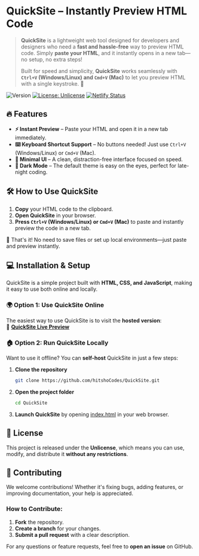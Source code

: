 # QuickSite – Instantly Preview HTML Code  

> **QuickSite** is a lightweight web tool designed for developers and designers who need a **fast and hassle-free** way to preview HTML code. Simply **paste your HTML**, and it instantly opens in a new tab—no setup, no extra steps!  
> 
> Built for speed and simplicity, **QuickSite** works seamlessly with **`Ctrl+V` (Windows/Linux) and `Cmd+V` (Mac)** to let you preview HTML with a single keystroke. 🌟  

![Version](https://img.shields.io/badge/Version-1.0-orange?style=flat) [![License: Unlicense](https://img.shields.io/badge/license-Unlicense-blue.svg)](http://unlicense.org/) [![Netlify Status](https://api.netlify.com/api/v1/badges/9b7d1336-897d-4f63-a1ac-e5629a3a09c2/deploy-status)](https://app.netlify.com/sites/quicksite-preview/deploys)


## 🔥 Features  

- **⚡ Instant Preview** – Paste your HTML and open it in a new tab immediately.  
- **⌨️ Keyboard Shortcut Support** – No buttons needed! Just use `Ctrl+V` (Windows/Linux) or `Cmd+V` (Mac).  
- **🖤 Minimal UI** – A clean, distraction-free interface focused on speed.  
- **🌙 Dark Mode** – The default theme is easy on the eyes, perfect for late-night coding.  


## 🛠️ How to Use QuickSite  

1. **Copy** your HTML code to the clipboard.  
2. **Open QuickSite** in your browser.  
3. **Press `Ctrl+V` (Windows/Linux) or `Cmd+V` (Mac)** to paste and instantly preview the code in a new tab.  

🚀 That's it! No need to save files or set up local environments—just paste and preview instantly.  


## 💻 Installation & Setup  

QuickSite is a simple project built with **HTML, CSS, and JavaScript**, making it easy to use both online and locally.  


### 🌍 Option 1: Use QuickSite Online  

The easiest way to use QuickSite is to visit the **hosted version**:  
🔗 **[QuickSite Live Preview](https://quicksite-preview.netlify.app)**  


### 🏠 Option 2: Run QuickSite Locally  

Want to use it offline? You can **self-host** QuickSite in just a few steps:  

1. **Clone the repository**  
   ```sh
   git clone https://github.com/hitshoCodes/QuickSite.git
   ```
2. **Open the project folder**  
   ```sh
   cd QuickSite
   ```
3. **Launch QuickSite** by opening [index.html](index.html) in your web browser.  


## 📜 License  

This project is released under the **Unlicense**, which means you can use, modify, and distribute it **without any restrictions**.


## 🤝 Contributing  

We welcome contributions! Whether it's fixing bugs, adding features, or improving documentation, your help is appreciated.  

### How to Contribute:  
1. **Fork** the repository.  
2. **Create a branch** for your changes.  
3. **Submit a pull request** with a clear description.  

For any questions or feature requests, feel free to **open an issue** on GitHub.
